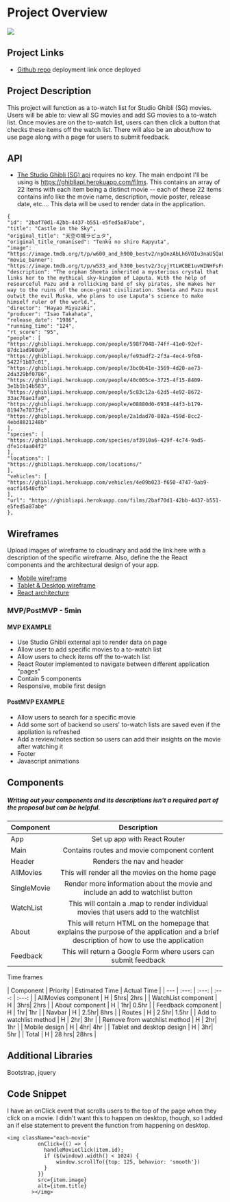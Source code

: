 # Project Overview
![](https://64.media.tumblr.com/a2c7267b99f34f1e9fbe2ca65f801ae1/3e6a8ea646afc9c3-7e/s540x810/b8533fb27d00270ad68233695f22c48f62a96f14.gifv)

## Project Links

- [Github repo](https://github.com/adkowalkowski/react-api-studio-ghiblist)
deployment link once deployed

## Project Description

This project will function as a to-watch list for Studio Ghibli (SG) movies. Users will be able to: view all SG movies and add SG movies to a to-watch list. Once movies are on the to-watch list, users can then click a button that checks these items off the watch list. There will also be an about/how to use page along with a page for users to submit feedback. 

## API

- [The Studio Ghibli (SG) api](https://ghibliapi.herokuapp.com/) requires no key. The main endpoint I'll be using is <https://ghibliapi.herokuapp.com/films>. This contains an array of 22 items with each item being a distinct movie -- each of these 22 items contains info like the movie name, description, movie poster, release date, etc.... This data will be used to render data in the application. 


```
{
"id": "2baf70d1-42bb-4437-b551-e5fed5a87abe",
"title": "Castle in the Sky",
"original_title": "天空の城ラピュタ",
"original_title_romanised": "Tenkū no shiro Rapyuta",
"image": "https://image.tmdb.org/t/p/w600_and_h900_bestv2/npOnzAbLh6VOIu3naU5QaEcTepo.jpg",
"movie_banner": "https://image.tmdb.org/t/p/w533_and_h300_bestv2/3cyjYtLWCBE1uvWINHFsFnE8LUK.jpg",
"description": "The orphan Sheeta inherited a mysterious crystal that links her to the mythical sky-kingdom of Laputa. With the help of resourceful Pazu and a rollicking band of sky pirates, she makes her way to the ruins of the once-great civilization. Sheeta and Pazu must outwit the evil Muska, who plans to use Laputa's science to make himself ruler of the world.",
"director": "Hayao Miyazaki",
"producer": "Isao Takahata",
"release_date": "1986",
"running_time": "124",
"rt_score": "95",
"people": [
"https://ghibliapi.herokuapp.com/people/598f7048-74ff-41e0-92ef-87dc1ad980a9",
"https://ghibliapi.herokuapp.com/people/fe93adf2-2f3a-4ec4-9f68-5422f1b87c01",
"https://ghibliapi.herokuapp.com/people/3bc0b41e-3569-4d20-ae73-2da329bf0786",
"https://ghibliapi.herokuapp.com/people/40c005ce-3725-4f15-8409-3e1b1b14b583",
"https://ghibliapi.herokuapp.com/people/5c83c12a-62d5-4e92-8672-33ac76ae1fa0",
"https://ghibliapi.herokuapp.com/people/e08880d0-6938-44f3-b179-81947e7873fc",
"https://ghibliapi.herokuapp.com/people/2a1dad70-802a-459d-8cc2-4ebd8821248b"
],
"species": [
"https://ghibliapi.herokuapp.com/species/af3910a6-429f-4c74-9ad5-dfe1c4aa04f2"
],
"locations": [
"https://ghibliapi.herokuapp.com/locations/"
],
"vehicles": [
"https://ghibliapi.herokuapp.com/vehicles/4e09b023-f650-4747-9ab9-eacf14540cfb"
],
"url": "https://ghibliapi.herokuapp.com/films/2baf70d1-42bb-4437-b551-e5fed5a87abe"
},

```


## Wireframes

Upload images of wireframe to cloudinary and add the link here with a description of the specific wireframe. Also, define the the React components and the architectural design of your app.

- [Mobile wireframe](https://imgur.com/a/LXEemuZ)
- [Tablet & Desktop wireframe](https://imgur.com/a/fa32W4H)
- [React architecture](https://imgur.com/a/Eh4I1Ek)



### MVP/PostMVP - 5min

#### MVP EXAMPLE
- Use Studio Ghibli external api to render data on page
- Allow user to add specific movies to a to-watch list
- Allow users to check items off the to-watch list
- React Router implemented to navigate between different application "pages"
- Contain 5 components
- Responsive, mobile first design

#### PostMVP EXAMPLE

- Allow users to search for a specific movie 
- Add some sort of backend so users' to-watch lists are saved even if the appliation is refreshed
- Add a review/notes section so users can add their insights on the movie after watching it
- Footer
- Javascript animations

## Components
##### Writing out your components and its descriptions isn't a required part of the proposal but can be helpful.

| Component | Description | 
| --- | :---: |  
| App | Set up app with React Router | 
| Main | Contains routes and movie component content | 
| Header | Renders the nav and header | 
| AllMovies | This will render all the movies on the home page | 
| SingleMovie | Render more information about the movie and include an add to watchlist button |
| WatchList | This will contain a .map to render individual movies that users add to the watchlist  | 
| About | This will return HTML on the homepage that explains the purpose of the application and a brief description of how to use the application |
| Feedback | This will return a Google Form where users can submit feedback  |


Time frames

| Component | Priority | Estimated Time | Actual Time |
| --- | :---: |  :---: | :---: | :---: |
| AllMovies component | H | 5hrs| 2hrs | 
| WatchList component | H | 3hrs| 2hrs | 
| About component | H | 1hr| 0.5hr | 
| Feedback component | H | 1hr| 1hr |
| Navbar | H | 2.5hr| 8hrs | 
| Routes | H | 2.5hr| 1.5hr | 
| Add to watchlist method | H | 2hr| 3hr |
| Remove from watchlist method | H | 2hr| 1hr | 
| Mobile design | H | 4hr| 4hr | 
| Tablet and desktop design | H | 3hr| 5hr | 
| Total | H | 28 hrs| 28hrs |  

## Additional Libraries
 Bootstrap, jquery

## Code Snippet

I have an onClick event that scrolls users to the top of the page when they click on a movie. I didn't want this to happen on desktop, though, so I added an if else statement to prevent the function from happening on desktop.  

```
<img className="each-movie"
          onClick={() => {
            handleMovieClick(item.id);
            if ($(window).width() < 1024) {
                window.scrollTo({top: 125, behavior: 'smooth'})
            } 
          }}
          src={item.image}
          alt={item.title}
        ></img>
```
